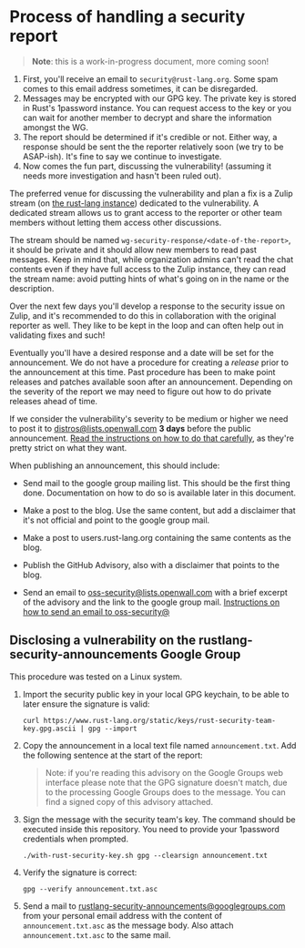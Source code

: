 # Process of handling a security report

> **Note**: this is a work-in-progress document, more coming soon!

1. First, you'll receive an email to `security@rust-lang.org`. Some spam comes
   to this email address sometimes, it can be disregarded.
2. Messages may be encrypted with our GPG key. The private key is stored in
   Rust's 1password instance. You can request access to the key or you can wait
   for another member to decrypt and share the information amongst the WG.
3. The report should be determined if it's credible or not. Either way, a
   response should be sent the the reporter relatively soon (we try to be
   ASAP-ish). It's fine to say we continue to investigate.
4. Now comes the fun part, discussing the vulnerability! (assuming it needs more
   investigation and hasn't been ruled out).

The preferred venue for discussing the vulnerability and plan a fix is a Zulip
stream (on [the rust-lang instance](https://rust-lang.zulipchat.com)) dedicated
to the vulnerability. A dedicated stream allows us to grant access to the
reporter or other team members without letting them access other discussions.

The stream should be named `wg-security-response/<date-of-the-report>`, it
should be private and it should allow new members to read past messages. Keep
in mind that, while organization admins can't read the chat contents even if
they have full access to the Zulip instance, they can read the stream name:
avoid putting hints of what's going on in the name or the description.

Over the next few days you'll develop a response to the security issue on
Zulip, and it's recommended to do this in collaboration with the original
reporter as well. They like to be kept in the loop and can often help out in
validating fixes and such!

Eventually you'll have a desired response and a date will be set for the
announcement. We do not have a procedure for creating a *release* prior to the
announcement at this time. Past procedure has been to make point releases and
patches available soon after an announcement. Depending on the severity of the
report we may need to figure out how to do private releases ahead of time.

If we consider the vulnerability's severity to be medium or higher we need to
post it to distros@lists.openwall.com **3 days** before the public
announcement. [Read the instructions on how to do that carefully][distros], as
they're pretty strict on what they want.

When publishing an announcement, this should include:

* Send mail to the google group mailing list. This should be the first thing
  done. Documentation on how to do so is available later in this document.

* Make a post to the blog. Use the same content, but add a disclaimer that it's
  not official and point to the google group mail.

* Make a post to users.rust-lang.org containing the same contents as the blog.

* Publish the GitHub Advisory, also with a disclaimer that points to the blog.

* Send an email to oss-security@lists.openwall.com with a brief excerpt of the
  advisory and the link to the google group mail. [Instructions on how to send
  an email to oss-security@][oss-security]

[distros]: https://oss-security.openwall.org/wiki/mailing-lists/distros#list-policy-and-instructions-for-reporters
[oss-security]: https://oss-security.openwall.org/wiki/mailing-lists/oss-security

## Disclosing a vulnerability on the rustlang-security-announcements Google Group

This procedure was tested on a Linux system.

1. Import the security public key in your local GPG keychain, to be able to
   later ensure the signature is valid:

   ```
   curl https://www.rust-lang.org/static/keys/rust-security-team-key.gpg.ascii | gpg --import
   ```

2. Copy the announcement in a local text file named `announcement.txt`. Add the
   following sentence at the start of the report:

   > Note: if you're reading this advisory on the Google Groups web interface
   > please note that the GPG signature doesn't match, due to the processing
   > Google Groups does to the message. You can find a signed copy of this
   > advisory attached.

3. Sign the message with the security team's key. The command should be
   executed inside this repository. You need to provide your 1password
   credentials when prompted.

   ```
   ./with-rust-security-key.sh gpg --clearsign announcement.txt
   ```

4. Verify the signature is correct:

    ```
    gpg --verify announcement.txt.asc
    ```

5. Send a mail to rustlang-security-announcements@googlegroups.com from your
   personal email address with the content of `announcement.txt.asc` as the
   message body. Also attach `announcement.txt.asc` to the same mail.
